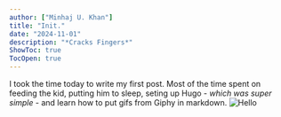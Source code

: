 ```yaml
---
author: ["Minhaj U. Khan"]
title: "Init."
date: "2024-11-01"
description: "*Cracks Fingers*"
ShowToc: true
TocOpen: true
---
```


I took the time today to write my first post. Most of the time spent on feeding the kid, putting him to sleep, seting up Hugo - _which was super simple_ - and learn how to put gifs from Giphy in markdown. 
![Hello](https://i.giphy.com/media/1n4iuWZFnTeN6qvdpD/giphy.gif#center)